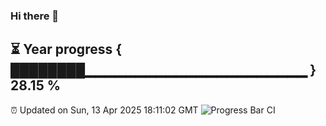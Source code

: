 ### Hi there 👋
⏳ Year progress { ████████▁▁▁▁▁▁▁▁▁▁▁▁▁▁▁▁▁▁▁▁▁▁ } 28.15 %
---
⏰ Updated on Sun, 13 Apr 2025 18:11:02 GMT
![Progress Bar CI](https://github.com/Moyi321/Moyi321/workflows/Progress%20Bar%20CI/badge.svg)
